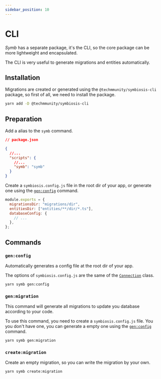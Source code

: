 ```yaml
---
sidebar_position: 10
---
```


# CLI

_Symb_ has a separate package, it's the CLI, so the core package can be more lightweight and encapsulated.

The CLI is very useful to generate migrations and entities automatically.

## Installation

Migrations are created or generated using the `@techmmunity/symbiosis-cli` package, so first of all, we need to install the package.

```sh
yarn add -D @techmmunity/symbiosis-cli
```

## Preparation

Add a alias to the `symb` command.

```json
// package.json

{
  //...
  "scripts": {
    //...
    "symb": "symb"
  }
}
```

Create a `symbiosis.config.js` file in the root dir of your app, or generate one using the [`gen:config`](#genconfig) command.

```js
module.exports = {
  migrationsDir: "migrations/dir",
  entitiesDir: ["entities/**/dir/*.ts"],
  databaseConfig: {
    // ...
  },
};
```

## Commands

### `gen:config`

Automatically generates a config file at the root dir of your app.

The options of `symbiosis.config.js` are the same of the [`Connection`](./connections#options) class.

```sh
yarn symb gen:config
```

### `gen:migration`

This command will generate all migrations to update you database according to your code.

To use this command, you need to create a `symbiosis.config.js` file. You you don't have one, you can generate a empty one using the [`gen:config`](#genconfig) command.

```sh
yarn symb gen:migration
```

### `create:migration`

Create an empty migration, so you can write the migration by your own.

```sh
yarn symb create:migration
```
